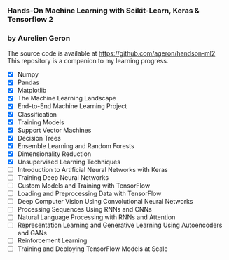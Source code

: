 ### Hands-On Machine Learning with Scikit-Learn, Keras & Tensorflow 2

### by Aurelien Geron

The source code is available at https://github.com/ageron/handson-ml2  
This repository is a companion to my learning progress.

- [x] Numpy
- [x] Pandas
- [x] Matplotlib
- [x] The Machine Learning Landscape
- [x] End-to-End Machine Learning Project
- [x] Classification
- [x] Training Models
- [x] Support Vector Machines
- [x] Decision Trees
- [x] Ensemble Learning and Random Forests
- [x] Dimensionality Reduction
- [x] Unsupervised Learning Techniques
- [ ] Introduction to Artificial Neural Networks with Keras
- [ ] Training Deep Neural Networks
- [ ] Custom Models and Training with TensorFlow
- [ ] Loading and Preprocessing Data with TensorFlow
- [ ] Deep Computer Vision Using Convolutional Neural Networks
- [ ] Processing Sequences Using RNNs and CNNs
- [ ] Natural Language Processing with RNNs and Attention
- [ ] Representation Learning and Generative Learning Using Autoencoders and GANs
- [ ] Reinforcement Learning
- [ ] Training and Deploying TensorFlow Models at Scale
